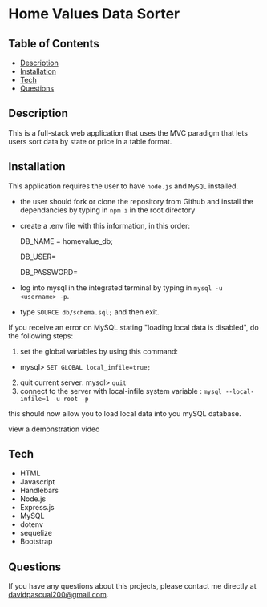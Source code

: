 # Home Values Data Sorter

## Table of Contents
* [Description](#Description)
* [Installation](#installation)
* [Tech](#Tech)
* [Questions](#questions)

## Description
This is a full-stack web application that uses the MVC paradigm that lets users sort data by state or price in a table format. 

## Installation
This application requires the user to have `node.js` and `MySQL` installed.
* the user should fork or clone the repository from Github and install the dependancies by typing in `npm i` in the root directory
* create a .env file with this information, in this order:

    DB_NAME = homevalue_db;

    DB_USER=

    DB_PASSWORD=

* log into mysql in the integrated terminal by typing in `mysql -u <username> -p`. 
* type `SOURCE db/schema.sql;` and then exit.

If you receive an error on MySQL stating "loading local data is disabled", do the following steps:
1. set the global variables by using this command:
* mysql> `SET GLOBAL local_infile=true;`
2. quit current server: mysql> `quit`
3. connect to the server with local-infile system variable :
`mysql --local-infile=1 -u root -p`

this should now allow you to load local data into you mySQL database.

view a demonstration video 

## Tech
* HTML
* Javascript
* Handlebars
* Node.js
* Express.js
* MySQL
* dotenv
* sequelize
* Bootstrap

## Questions
If you have any questions about this projects, please contact me directly at davidpascual200@gmail.com.


